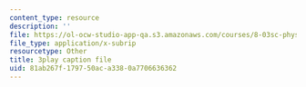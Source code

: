 ```yaml
---
content_type: resource
description: ''
file: https://ol-ocw-studio-app-qa.s3.amazonaws.com/courses/8-03sc-physics-iii-vibrations-and-waves-fall-2016/81ab267f179750aca3380a7706636362_1JeBWHzrRD4.vtt
file_type: application/x-subrip
resourcetype: Other
title: 3play caption file
uid: 81ab267f-1797-50ac-a338-0a7706636362
---
```

